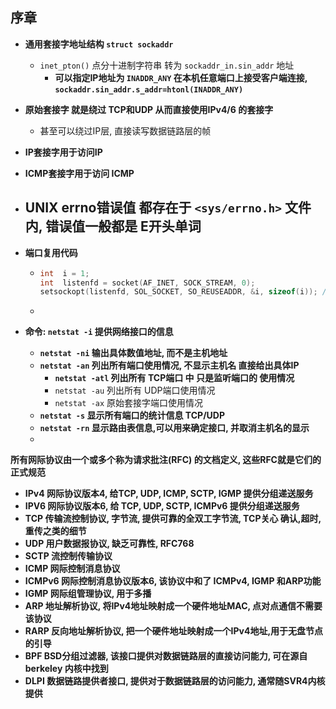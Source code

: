 ## 序章

- **通用套接字地址结构  `struct sockaddr`**
  - `inet_pton()`  点分十进制字符串  转为 `sockaddr_in.sin_addr` 地址
    - **可以指定IP地址为 `INADDR_ANY`  在本机任意端口上接受客户端连接, `sockaddr.sin_addr.s_addr=htonl(INADDR_ANY)`** 



- **原始套接字 就是绕过 TCP和UDP 从而直接使用IPv4/6  的套接字**
  - 甚至可以绕过IP层, 直接读写数据链路层的帧
- **IP套接字用于访问IP**
- **ICMP套接字用于访问 ICMP**





- **UNIX errno错误值 都存在于 `<sys/errno.h>`  文件内, 错误值一般都是 E开头单词**
  - 



- **端口复用代码**

  - ```c
    int  i = 1;
    int  listenfd = socket(AF_INET, SOCK_STREAM, 0);
    setsockopt(listenfd, SOL_SOCKET, SO_REUSEADDR, &i, sizeof(i)); // 端口复用
    ```

  - 



- **命令: `netstat -i`  提供网络接口的信息**
  - **`netstat -ni`  输出具体数值地址, 而不是主机地址**
  - **`netstat -an`  列出所有端口使用情况, 不显示主机名 直接给出具体IP**
    - **`netstat -atl`  列出所有 TCP端口 中 只是监听端口的 使用情况**
    - `netstat -au`  列出所有 UDP端口使用情况
    - `netstat -ax` 原始套接字端口使用情况
  - **`netstat -s`  显示所有端口的统计信息 TCP/UDP**
  - **`netstat -rn`  显示路由表信息,可以用来确定接口, 并取消主机名的显示**
  - 



**所有网际协议由一个或多个称为请求批注(RFC) 的文档定义, 这些RFC就是它们的正式规范**

- **IPv4 网际协议版本4, 给TCP, UDP, ICMP, SCTP, IGMP 提供分组递送服务**
- **IPV6 网际协议版本6, 给 TCP, UDP, SCTP, ICMPv6 提供分组递送服务**
- **TCP 传输流控制协议, 字节流, 提供可靠的全双工字节流, TCP关心 确认,超时, 重传之类的细节**
- **UDP 用户数据报协议, 缺乏可靠性,  RFC768**
- **SCTP 流控制传输协议**
- **ICMP 网际控制消息协议**
- **ICMPv6 网际控制消息协议版本6, 该协议中和了 ICMPv4, IGMP 和ARP功能**
- **IGMP 网际组管理协议, 用于多播**
- **ARP 地址解析协议, 将IPv4地址映射成一个硬件地址MAC, 点对点通信不需要该协议**
- **RARP 反向地址解析协议, 把一个硬件地址映射成一个IPv4地址,用于无盘节点的引导**
- **BPF BSD分组过滤器, 该接口提供对数据链路层的直接访问能力, 可在源自berkeley 内核中找到**
- **DLPI 数据链路提供者接口, 提供对于数据链路层的访问能力, 通常随SVR4内核提供**







